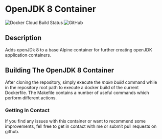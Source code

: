 # OpenJDK 8 Container #

![Docker Cloud Build Status](https://img.shields.io/docker/cloud/build/geoffh1977/openjdk8.svg?style=plastic)
![GitHub](https://img.shields.io/github/license/geoffh1977/docker-openjdk8.svg?style=plastic)

## Description ##
Adds openJDk 8 to a base Alpine container for further creating openJDK application containers.

## Building The OpenJDK 8 Container ##
After cloning the repository, simply execute the _make build_ command while in the repository root path to execute a docker build of the current Dockerfile. The Makefile contains a number of useful commands which perform different actions.

### Getting In Contact ###
If you find any issues with this container or want to recommend some improvements, fell free to get in contact with me or submit pull requests on github.
